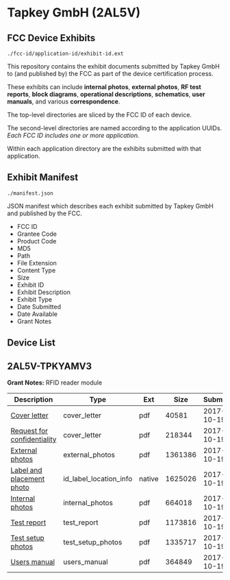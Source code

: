 # Tapkey GmbH (2AL5V)
## FCC Device Exhibits

```
./fcc-id/application-id/exhibit-id.ext
```

This repository contains the exhibit documents submitted by Tapkey GmbH to (and published by) the FCC as part of the device certification process.

These exhibits can include **internal photos**, **external photos**, **RF test reports**, **block diagrams**, **operational descriptions**, **schematics**, **user manuals**, and various **correspondence**.

The top-level directories are sliced by the FCC ID of each device.

The second-level directories are named according to the application UUIDs. *Each FCC ID includes one or more application.*

Within each application directory are the exhibits submitted with that application. 

## Exhibit Manifest

```
./manifest.json
```

JSON manifest which describes each exhibit submitted by Tapkey GmbH and published by the FCC.

- FCC ID
- Grantee Code
- Product Code
- MD5
- Path
- File Extension
- Content Type
- Size
- Exhibit ID
- Exhibit Description
- Exhibit Type
- Date Submitted
- Date Available
- Grant Notes

## Device List
## 2AL5V-TPKYAMV3
**Grant Notes:** RFID reader module

| Description | Type | Ext | Size | Submitted | Available |
| ----------- | ---- | --- | ---- | --------- | --------- |
| [Cover letter](2AL5V-TPKYAMV3/2d506b2cead5ffb1a5e2ca6e0ade0f92/3610938.pdf) | cover_letter | pdf | 40581 | 2017-10-19 | 2017-10-19 |
| [Request for confidentiality](2AL5V-TPKYAMV3/2d506b2cead5ffb1a5e2ca6e0ade0f92/3610939.pdf) | cover_letter | pdf | 218344 | 2017-10-19 | 2017-10-19 |
| [External photos](2AL5V-TPKYAMV3/2d506b2cead5ffb1a5e2ca6e0ade0f92/3610920.pdf) | external_photos | pdf | 1361386 | 2017-10-19 | 2017-10-19 |
| [Label and placement photo](2AL5V-TPKYAMV3/2d506b2cead5ffb1a5e2ca6e0ade0f92/3610918.native) | id_label_location_info | native | 1625026 | 2017-10-19 | 2017-10-19 |
| [Internal photos](2AL5V-TPKYAMV3/2d506b2cead5ffb1a5e2ca6e0ade0f92/3610933.pdf) | internal_photos | pdf | 664018 | 2017-10-19 | 2017-10-19 |
| [Test report](2AL5V-TPKYAMV3/2d506b2cead5ffb1a5e2ca6e0ade0f92/3610928.pdf) | test_report | pdf | 1173816 | 2017-10-19 | 2017-10-19 |
| [Test setup photos](2AL5V-TPKYAMV3/2d506b2cead5ffb1a5e2ca6e0ade0f92/3610930.pdf) | test_setup_photos | pdf | 1335717 | 2017-10-19 | 2017-10-19 |
| [Users manual](2AL5V-TPKYAMV3/2d506b2cead5ffb1a5e2ca6e0ade0f92/3610932.pdf) | users_manual | pdf | 364849 | 2017-10-19 | 2017-10-19 |
